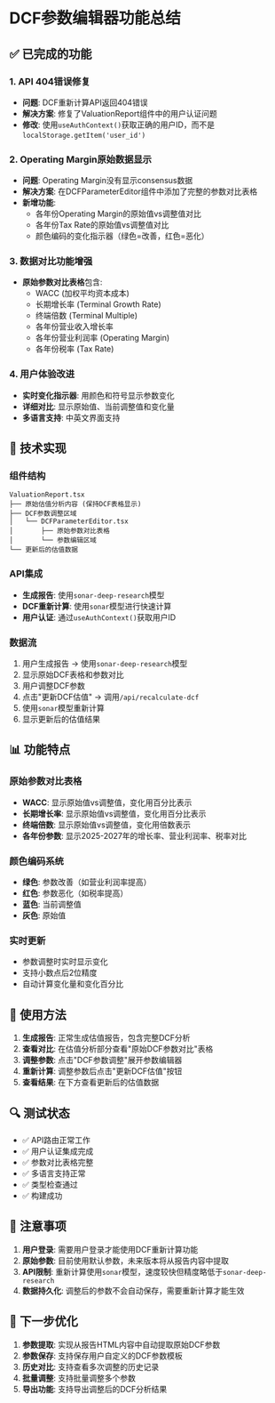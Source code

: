 # DCF参数编辑器功能总结

## ✅ 已完成的功能

### 1. API 404错误修复
- **问题**: DCF重新计算API返回404错误
- **解决方案**: 修复了ValuationReport组件中的用户认证问题
- **修改**: 使用`useAuthContext()`获取正确的用户ID，而不是`localStorage.getItem('user_id')`

### 2. Operating Margin原始数据显示
- **问题**: Operating Margin没有显示consensus数据
- **解决方案**: 在DCFParameterEditor组件中添加了完整的参数对比表格
- **新增功能**:
  - 各年份Operating Margin的原始值vs调整值对比
  - 各年份Tax Rate的原始值vs调整值对比
  - 颜色编码的变化指示器（绿色=改善，红色=恶化）

### 3. 数据对比功能增强
- **原始参数对比表格**包含:
  - WACC (加权平均资本成本)
  - 长期增长率 (Terminal Growth Rate)
  - 终端倍数 (Terminal Multiple)
  - 各年份营业收入增长率
  - 各年份营业利润率 (Operating Margin)
  - 各年份税率 (Tax Rate)

### 4. 用户体验改进
- **实时变化指示器**: 用颜色和符号显示参数变化
- **详细对比**: 显示原始值、当前调整值和变化量
- **多语言支持**: 中英文界面支持

## 🔧 技术实现

### 组件结构
```
ValuationReport.tsx
├── 原始估值分析内容 (保持DCF表格显示)
├── DCF参数调整区域
│   └── DCFParameterEditor.tsx
│       ├── 原始参数对比表格
│       └── 参数编辑区域
└── 更新后的估值数据
```

### API集成
- **生成报告**: 使用`sonar-deep-research`模型
- **DCF重新计算**: 使用`sonar`模型进行快速计算
- **用户认证**: 通过`useAuthContext()`获取用户ID

### 数据流
1. 用户生成报告 → 使用`sonar-deep-research`模型
2. 显示原始DCF表格和参数对比
3. 用户调整DCF参数
4. 点击"更新DCF估值" → 调用`/api/recalculate-dcf`
5. 使用`sonar`模型重新计算
6. 显示更新后的估值结果

## 📊 功能特点

### 原始参数对比表格
- **WACC**: 显示原始值vs调整值，变化用百分比表示
- **长期增长率**: 显示原始值vs调整值，变化用百分比表示
- **终端倍数**: 显示原始值vs调整值，变化用倍数表示
- **各年份参数**: 显示2025-2027年的增长率、营业利润率、税率对比

### 颜色编码系统
- **绿色**: 参数改善（如营业利润率提高）
- **红色**: 参数恶化（如税率提高）
- **蓝色**: 当前调整值
- **灰色**: 原始值

### 实时更新
- 参数调整时实时显示变化
- 支持小数点后2位精度
- 自动计算变化量和变化百分比

## 🚀 使用方法

1. **生成报告**: 正常生成估值报告，包含完整DCF分析
2. **查看对比**: 在估值分析部分查看"原始DCF参数对比"表格
3. **调整参数**: 点击"DCF参数调整"展开参数编辑器
4. **重新计算**: 调整参数后点击"更新DCF估值"按钮
5. **查看结果**: 在下方查看更新后的估值数据

## 🔍 测试状态

- ✅ API路由正常工作
- ✅ 用户认证集成完成
- ✅ 参数对比表格完整
- ✅ 多语言支持正常
- ✅ 类型检查通过
- ✅ 构建成功

## 📝 注意事项

1. **用户登录**: 需要用户登录才能使用DCF重新计算功能
2. **原始参数**: 目前使用默认参数，未来版本将从报告内容中提取
3. **API限制**: 重新计算使用`sonar`模型，速度较快但精度略低于`sonar-deep-research`
4. **数据持久化**: 调整后的参数不会自动保存，需要重新计算才能生效

## 🎯 下一步优化

1. **参数提取**: 实现从报告HTML内容中自动提取原始DCF参数
2. **参数保存**: 支持保存用户自定义的DCF参数模板
3. **历史对比**: 支持查看多次调整的历史记录
4. **批量调整**: 支持批量调整多个参数
5. **导出功能**: 支持导出调整后的DCF分析结果
